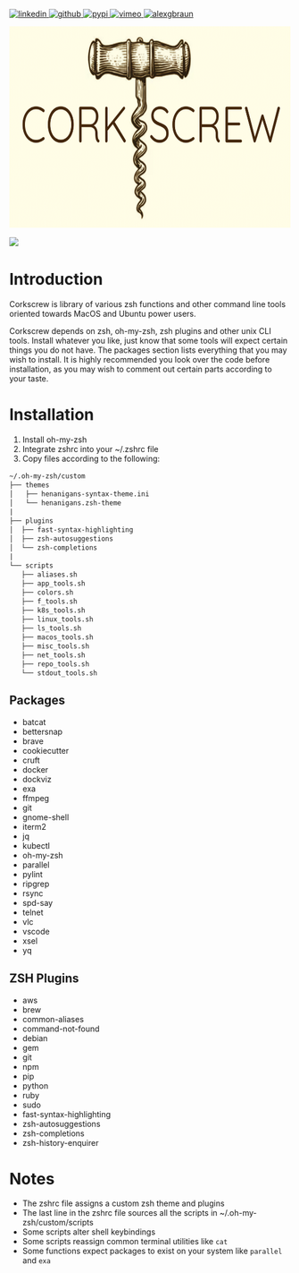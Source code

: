 <p>
    <a href="https://www.linkedin.com/in/alexandergbraun" rel="nofollow noreferrer">
        <img src="https://www.gomezaparicio.com/wp-content/uploads/2012/03/linkedin-logo-1-150x150.png"
             alt="linkedin" width="30px" height="30px"
        >
    </a>
    <a href="https://github.com/theNewFlesh" rel="nofollow noreferrer">
        <img src="https://tadeuzagallo.com/GithubPulse/assets/img/app-icon-github.png"
             alt="github" width="30px" height="30px"
        >
    </a>
    <a href="https://pypi.org/user/the-new-flesh" rel="nofollow noreferrer">
        <img src="https://cdn.iconscout.com/icon/free/png-256/python-2-226051.png"
             alt="pypi" width="30px" height="30px"
        >
    </a>
    <a href="http://vimeo.com/user3965452" rel="nofollow noreferrer">
        <img src="https://cdn.iconscout.com/icon/free/png-512/movie-52-151107.png?f=avif&w=512"
             alt="vimeo" width="30px" height="30px"
        >
    </a>
    <a href="https://alexgbraun.com" rel="nofollow noreferrer">
        <img src="https://i.ibb.co/fvyMkpM/logo.png"
             alt="alexgbraun" width="30px" height="30px"
        >
    </a>
</p>

<p><img src="logo.png"width="666px" height="360px"></p>

[![](https://img.shields.io/badge/License-MIT-F77E70?style=for-the-badge)](https://github.com/theNewFlesh/corkscrew/blob/master/LICENSE)

# Introduction
Corkscrew is library of various zsh functions and other command line tools
oriented towards MacOS and Ubuntu power users.

Corkscrew depends on zsh, oh-my-zsh, zsh plugins and other unix CLI tools.
Install whatever you like, just know that some tools will expect certain things
you do not have. The packages section lists everything that you may wish to
install. It is highly recommended you look over the code before installation,
as you may wish to comment out certain parts according to your taste.

# Installation
1. Install oh-my-zsh
2. Integrate zshrc into your ~/.zshrc file
3. Copy files according to the following:

```
~/.oh-my-zsh/custom
├── themes
│   ├── henanigans-syntax-theme.ini
│   └── henanigans.zsh-theme
|
├── plugins
│  ├── fast-syntax-highlighting
│  ├── zsh-autosuggestions
│  └── zsh-completions
|
└── scripts
   ├── aliases.sh
   ├── app_tools.sh
   ├── colors.sh
   ├── f_tools.sh
   ├── k8s_tools.sh
   ├── linux_tools.sh
   ├── ls_tools.sh
   ├── macos_tools.sh
   ├── misc_tools.sh
   ├── net_tools.sh
   ├── repo_tools.sh
   └── stdout_tools.sh
```

## Packages
  - batcat
  - bettersnap
  - brave
  - cookiecutter
  - cruft
  - docker
  - dockviz
  - exa
  - ffmpeg
  - git
  - gnome-shell
  - iterm2
  - jq
  - kubectl
  - oh-my-zsh
  - parallel
  - pylint
  - ripgrep
  - rsync
  - spd-say
  - telnet
  - vlc
  - vscode
  - xsel
  - yq

## ZSH Plugins
  - aws
  - brew
  - common-aliases
  - command-not-found
  - debian
  - gem
  - git
  - npm
  - pip
  - python
  - ruby
  - sudo
  - fast-syntax-highlighting
  - zsh-autosuggestions
  - zsh-completions
  - zsh-history-enquirer

# Notes
  - The zshrc file assigns a custom zsh theme and plugins
  - The last line in the zshrc file sources all the scripts in ~/.oh-my-zsh/custom/scripts
  - Some scripts alter shell keybindings
  - Some scripts reassign common terminal utilities like `cat`
  - Some functions expect packages to exist on your system like `parallel` and `exa`
